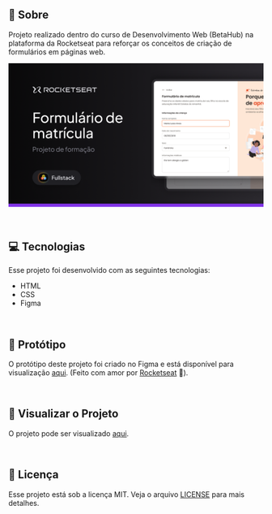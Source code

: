 ## 📖 Sobre

Projeto realizado dentro do curso de Desenvolvimento Web (BetaHub) na plataforma da Rocketseat para reforçar os conceitos de criação de formulários em páginas web.

<p align="center">  
   <img src="resources/banner.png" alt="Banner do projeto"/> 
</p>

<br/>

## 💻 Tecnologias

Esse projeto foi desenvolvido com as seguintes tecnologias:

- HTML
- CSS
- Figma

<br/>

## 🎨 Protótipo

O protótipo deste projeto foi criado no Figma e está disponível para visualização [aqui](https://www.figma.com/community/file/1365016793556649696). (Feito com amor por [Rocketseat](https://www.rocketseat.com.br) 💜).

<br/>

## 🚀 Visualizar o Projeto

O projeto pode ser visualizado [aqui](https://nicolevlc.github.io/projeto-formulario-de-matricula/).

<br/>

## 📝 Licença
Esse projeto está sob a licença MIT. Veja o arquivo [LICENSE](LICENSE) para mais detalhes.
